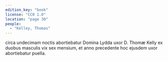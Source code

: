 ```yaml
---
edition_key: "book"
license: "CC0 1.0"
location: "page 30"
people:
  - "Kelley, Thomas"
---
```

circa undecimam noctis abortiebatur Domina Lydda uxor D.
Thomæ Kelly ex duobus masculis vix sex mensium, et anno
precedente hoc ejusdem uxor abortiebatur puella.
